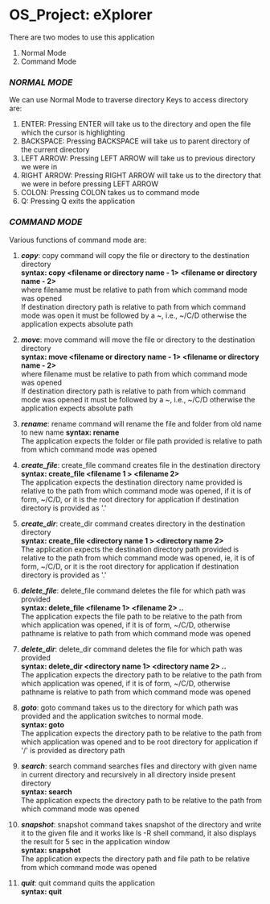 # OS_Project: eXplorer

There are two modes to use this application
1. Normal Mode
2. Command Mode

### **_NORMAL MODE_**
We can use Normal Mode to traverse directory
Keys to access directory are:
1. ENTER: Pressing ENTER will take us to the directory and open the file which the cursor is highlighting
2. BACKSPACE: Pressing BACKSPACE will take us to parent directory of the current directory
3. LEFT ARROW: Pressing LEFT ARROW will take us to previous directory we were in 
4. RIGHT ARROW: Pressing RIGHT ARROW will take us to the directory that we were in before pressing LEFT ARROW
5. COLON: Pressing COLON takes us to command mode
6. Q: Pressing Q exits the application

### **_COMMAND MODE_**
Various functions of command mode are:
1. **_copy_**: copy command will copy the file or directory to the destination directory </br>
         **syntax: copy <filename or directory name - 1> <filename or directory name - 2> <destination directory>** </br>
        where filename must be relative to path from which command mode was opened </br>
        If destination directory path is relative to path from which command mode was open it must be followed by a ~, i.e., ~/C/D otherwise the application expects absolute path </br>

2. **_move_**: move command will move the file or directory to the destination directory </br>
         **syntax: move <filename or directory name - 1> <filename or directory name - 2> <destination directory>** </br>
        where filename must be relative to path from which command mode was opened </br>
        If destination directory path is relative to path from which command mode was opened it must be followed by a ~, i.e., ~/C/D otherwise the application expects absolute path </br>
        
3. **_rename_**: rename command will rename the file and folder from old name to new name
           **syntax: rename <old name> <new name>** </br>
            The application expects the folder or file path provided is relative to path from which command mode was opened</br>

4. **_create_file_**: create_file command creates file in the destination directory</br>
            **syntax: create_file <filename 1 > <filename 2> <destination directory>** </br>
            The application expects the destination directory name provided is relative to the path from which command mode was opened, if it is of form, ~/C/D, or it is the root directory for application if destination directory is provided as '.' </br>

5. **_create_dir_**: create_dir command creates directory in the destination directory </br>
            **syntax: create_file <directory name 1 > <directory name 2> <destination directory>** </br>
            The application expects the destination directory path provided is relative to the path from which command mode was opened, ie, it is of form, ~/C/D, or it is the root directory for application if destination directory is provided as '.'</br>

6. **_delete_file_**: delete_file command deletes the file for which path was provided</br>
                **syntax: delete_file <filename 1> <filename 2> ..** </br>
                The application expects the file path to be relative to the path from which application was opened, if it is of form, ~/C/D, otherwise pathname is relative to path from which command mode was opened</br>

7. **_delete_dir_**: delete_dir command deletes the file for which path was provided</br>
                **syntax: delete_dir <directory name 1> <directory name 2> ..** </br>
                The application expects the directory path to be relative to the path from which application was opened, if it is of form, ~/C/D, otherwise pathname is relative to path from which command mode was opened</br>

8. **_goto_**: goto command takes us to the directory for which path was provided and the application switches          to normal mode. </br>
         **syntax: goto <directory path>** </br>
        The application expects the directory path to be relative to the path from which application was opened and to be root directory for application if '/' is provided as directory path</br>

9. **_search_**: search command searches files and directory with given name in current directory                         and recursively in all directory inside present directory</br>
           **syntax: search <filename or directory name>** </br>
            The application expects the directory path to be relative to the path from which command mode was opened</br>

10. **_snapshot_**: snapshot command takes snapshot of the directory and write it to the given file and it                   works like ls -R shell command, it also displays the result for 5 sec in the application                 window</br>
              **syntax: snapshot <directory name> <filename>** </br>
              The application expects the directory path and file path to be relative from which command mode was opened</br>
            
11. **_quit_**: quit command quits the application </br>
          **syntax: quit**</br>